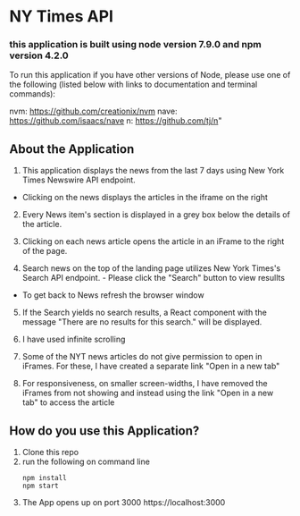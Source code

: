 # NY Times API

### this application is built using node version 7.9.0 and npm version 4.2.0

To run this application if you have other versions of Node, please use one of the following (listed below with links to documentation and terminal commands):

nvm: https://github.com/creationix/nvm
nave: https://github.com/isaacs/nave
n: https://github.com/tj/n"

## About the Application

1. This application displays the news from the last 7 days using New York Times Newswire API endpoint.
  - Clicking on the news displays the articles in the iframe on the right

2. Every News item's section is displayed in a grey box below the details of the article.

3. Clicking on each news article opens the article in an iFrame to the right of the page.

4. Search news on the top of the landing page utilizes New York Times's Search API endpoint.  -  Please click the "Search" button to view resullts
 -  To get back to News refresh the browser window


5. If the Search yields no search results, a React component with the message "There are no results for this search." will be displayed.

6. I have used infinite scrolling

7. Some of the NYT news articles do not give permission to open in iFrames. For these, I have created a separate link "Open in a new tab"

8. For responsiveness, on smaller screen-widths, I have removed the iFrames from not showing and instead using the link "Open in a new tab" to access the article

## How do you use this Application?
  1. Clone this repo
  2. run the following on command line 
      ```
      npm install
      npm start
      ```
  3. The App opens up on port 3000
      https://localhost:3000
